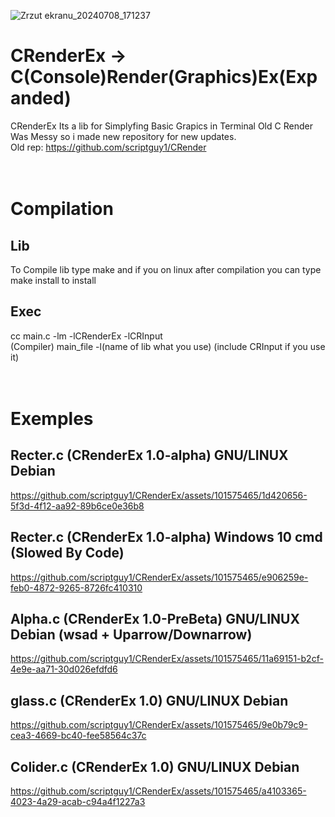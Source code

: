 ![Zrzut ekranu_20240708_171237](https://github.com/GRATHRRAM/CRenderEx/assets/101575465/b306bc6d-f6c3-44e9-acb7-9d9321f3c56d)

# CRenderEx -> C(Console)Render(Graphics)Ex(Expanded)
CRenderEx Its a lib for Simplyfing Basic Grapics in Terminal
Old C Render Was Messy so i made new repository for new updates.</br>
Old rep: https://github.com/scriptguy1/CRender</br>
</br>
</br>
# Compilation
## Lib
To Compile lib type make and if you on linux after compilation you can type make install to install
## Exec
cc main.c -lm -lCRenderEx -lCRInput</br>
(Compiler) main_file -l(name of lib what you use) (include CRInput if you use it)</br>
</br>
</br>
# Exemples
## Recter.c (CRenderEx 1.0-alpha) GNU/LINUX Debian
https://github.com/scriptguy1/CRenderEx/assets/101575465/1d420656-5f3d-4f12-aa92-89b6ce0e36b8

## Recter.c (CRenderEx 1.0-alpha) Windows 10 cmd (Slowed By Code)
https://github.com/scriptguy1/CRenderEx/assets/101575465/e906259e-feb0-4872-9265-8726fc410310

## Alpha.c (CRenderEx 1.0-PreBeta) GNU/LINUX Debian (wsad + Uparrow/Downarrow)
https://github.com/scriptguy1/CRenderEx/assets/101575465/11a69151-b2cf-4e9e-aa71-30d026efdfd6

## glass.c (CRenderEx 1.0) GNU/LINUX Debian
https://github.com/scriptguy1/CRenderEx/assets/101575465/9e0b79c9-cea3-4669-bc40-fee58564c37c

## Colider.c (CRenderEx 1.0) GNU/LINUX Debian
https://github.com/scriptguy1/CRenderEx/assets/101575465/a4103365-4023-4a29-acab-c94a4f1227a3
